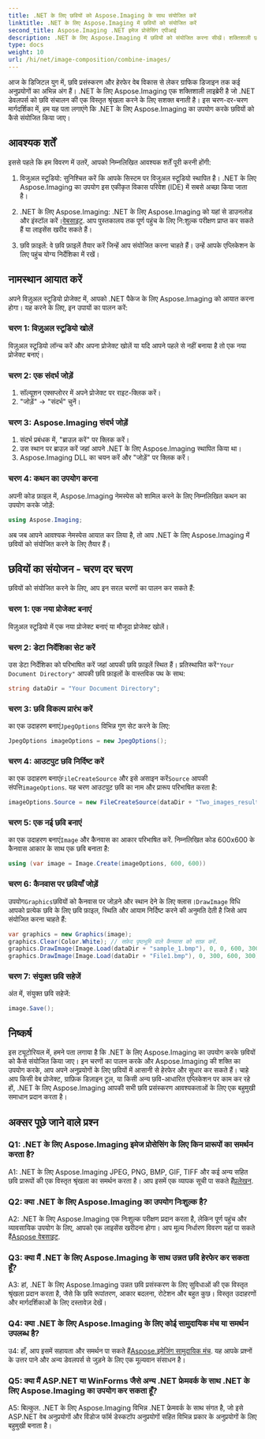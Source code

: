 ```yaml
---
title: .NET के लिए छवियों को Aspose.Imaging के साथ संयोजित करें
linktitle: .NET के लिए Aspose.Imaging में छवियों को संयोजित करें
second_title: Aspose.Imaging .NET इमेज प्रोसेसिंग एपीआई
description: .NET के लिए Aspose.Imaging में छवियों को संयोजित करना सीखें। शक्तिशाली छवि प्रसंस्करण के लिए चरण-दर-चरण मार्गदर्शिका।
type: docs
weight: 10
url: /hi/net/image-composition/combine-images/
---
```

आज के डिजिटल युग में, छवि प्रसंस्करण और हेरफेर वेब विकास से लेकर ग्राफिक डिजाइन तक कई अनुप्रयोगों का अभिन्न अंग हैं। .NET के लिए Aspose.Imaging एक शक्तिशाली लाइब्रेरी है जो .NET डेवलपर्स को छवि संचालन की एक विस्तृत श्रृंखला करने के लिए सशक्त बनाती है। इस चरण-दर-चरण मार्गदर्शिका में, हम यह पता लगाएंगे कि .NET के लिए Aspose.Imaging का उपयोग करके छवियों को कैसे संयोजित किया जाए। 

## आवश्यक शर्तें

इससे पहले कि हम विवरण में उतरें, आपको निम्नलिखित आवश्यक शर्तें पूरी करनी होंगी:

1. विजुअल स्टूडियो: सुनिश्चित करें कि आपके सिस्टम पर विजुअल स्टूडियो स्थापित है। .NET के लिए Aspose.Imaging का उपयोग इस एकीकृत विकास परिवेश (IDE) में सबसे अच्छा किया जाता है।

2.  .NET के लिए Aspose.Imaging: .NET के लिए Aspose.Imaging को यहां से डाउनलोड और इंस्टॉल करें।[वेबसाइट](https://releases.aspose.com/imaging/net/). आप पुस्तकालय तक पूर्ण पहुंच के लिए नि:शुल्क परीक्षण प्राप्त कर सकते हैं या लाइसेंस खरीद सकते हैं।

3. छवि फ़ाइलें: वे छवि फ़ाइलें तैयार करें जिन्हें आप संयोजित करना चाहते हैं। उन्हें आपके एप्लिकेशन के लिए पहुंच योग्य निर्देशिका में रखें।

## नामस्थान आयात करें

अपने विज़ुअल स्टूडियो प्रोजेक्ट में, आपको .NET पैकेज के लिए Aspose.Imaging को आयात करना होगा। यह करने के लिए, इन उपायों का पालन करें:

### चरण 1: विज़ुअल स्टूडियो खोलें

विज़ुअल स्टूडियो लॉन्च करें और अपना प्रोजेक्ट खोलें या यदि आपने पहले से नहीं बनाया है तो एक नया प्रोजेक्ट बनाएं।

### चरण 2: एक संदर्भ जोड़ें

1. सॉल्यूशन एक्सप्लोरर में अपने प्रोजेक्ट पर राइट-क्लिक करें।
2. "जोड़ें" -> "संदर्भ" चुनें।

### चरण 3: Aspose.Imaging संदर्भ जोड़ें

1. संदर्भ प्रबंधक में, "ब्राउज़ करें" पर क्लिक करें।
2. उस स्थान पर ब्राउज़ करें जहां आपने .NET के लिए Aspose.Imaging स्थापित किया था।
3. Aspose.Imaging DLL का चयन करें और "जोड़ें" पर क्लिक करें।

### चरण 4: कथन का उपयोग करना

अपनी कोड फ़ाइल में, Aspose.Imaging नेमस्पेस को शामिल करने के लिए निम्नलिखित कथन का उपयोग करके जोड़ें:

```csharp
using Aspose.Imaging;
```

अब जब आपने आवश्यक नेमस्पेस आयात कर लिया है, तो आप .NET के लिए Aspose.Imaging में छवियों को संयोजित करने के लिए तैयार हैं।

## छवियों का संयोजन - चरण दर चरण

छवियों को संयोजित करने के लिए, आप इन सरल चरणों का पालन कर सकते हैं:

### चरण 1: एक नया प्रोजेक्ट बनाएं

विज़ुअल स्टूडियो में एक नया प्रोजेक्ट बनाएं या मौजूदा प्रोजेक्ट खोलें।

### चरण 2: डेटा निर्देशिका सेट करें

 उस डेटा निर्देशिका को परिभाषित करें जहां आपकी छवि फ़ाइलें स्थित हैं। प्रतिस्थापित करें`"Your Document Directory"` आपकी छवि फ़ाइलों के वास्तविक पथ के साथ:

```csharp
string dataDir = "Your Document Directory";
```

### चरण 3: छवि विकल्प प्रारंभ करें

 का एक उदाहरण बनाएं`JpegOptions` विभिन्न गुण सेट करने के लिए:

```csharp
JpegOptions imageOptions = new JpegOptions();
```

### चरण 4: आउटपुट छवि निर्दिष्ट करें

 का एक उदाहरण बनाएं`FileCreateSource` और इसे असाइन करें`Source` आपकी संपत्ति`imageOptions`. यह चरण आउटपुट छवि का नाम और प्रारूप परिभाषित करता है:

```csharp
imageOptions.Source = new FileCreateSource(dataDir + "Two_images_result_out.bmp", false);
```

### चरण 5: एक नई छवि बनाएं

 का एक उदाहरण बनाएं`Image` और कैनवास का आकार परिभाषित करें. निम्नलिखित कोड 600x600 के कैनवास आकार के साथ एक छवि बनाता है:

```csharp
using (var image = Image.Create(imageOptions, 600, 600))
```

### चरण 6: कैनवास पर छवियाँ जोड़ें

 उपयोग`Graphics`छवियों को कैनवास पर जोड़ने और स्थान देने के लिए क्लास।`DrawImage` विधि आपको प्रत्येक छवि के लिए छवि फ़ाइल, स्थिति और आयाम निर्दिष्ट करने की अनुमति देती है जिसे आप संयोजित करना चाहते हैं:

```csharp
var graphics = new Graphics(image);
graphics.Clear(Color.White); // सफ़ेद पृष्ठभूमि वाले कैनवास को साफ़ करें.
graphics.DrawImage(Image.Load(dataDir + "sample_1.bmp"), 0, 0, 600, 300); // पहली छवि.
graphics.DrawImage(Image.Load(dataDir + "File1.bmp"), 0, 300, 600, 300);    // दूसरी छवि.
```

### चरण 7: संयुक्त छवि सहेजें

अंत में, संयुक्त छवि सहेजें:

```csharp
image.Save();
```

## निष्कर्ष

इस ट्यूटोरियल में, हमने पता लगाया है कि .NET के लिए Aspose.Imaging का उपयोग करके छवियों को कैसे संयोजित किया जाए। इन चरणों का पालन करके और Aspose.Imaging की शक्ति का उपयोग करके, आप अपने अनुप्रयोगों के लिए छवियों में आसानी से हेरफेर और सुधार कर सकते हैं। चाहे आप किसी वेब प्रोजेक्ट, ग्राफ़िक डिज़ाइन टूल, या किसी अन्य छवि-आधारित एप्लिकेशन पर काम कर रहे हों, .NET के लिए Aspose.Imaging आपकी सभी छवि प्रसंस्करण आवश्यकताओं के लिए एक बहुमुखी समाधान प्रदान करता है।

## अक्सर पूछे जाने वाले प्रश्न

### Q1: .NET के लिए Aspose.Imaging इमेज प्रोसेसिंग के लिए किन प्रारूपों का समर्थन करता है?

 A1: .NET के लिए Aspose.Imaging JPEG, PNG, BMP, GIF, TIFF और कई अन्य सहित छवि प्रारूपों की एक विस्तृत श्रृंखला का समर्थन करता है। आप इसमें एक व्यापक सूची पा सकते हैं[प्रलेखन](https://reference.aspose.com/imaging/net/).

### Q2: क्या .NET के लिए Aspose.Imaging का उपयोग निःशुल्क है?

 A2: .NET के लिए Aspose.Imaging एक निःशुल्क परीक्षण प्रदान करता है, लेकिन पूर्ण पहुंच और व्यावसायिक उपयोग के लिए, आपको एक लाइसेंस खरीदना होगा। आप मूल्य निर्धारण विवरण यहां पा सकते हैं[Aspose वेबसाइट](https://purchase.aspose.com/buy).

### Q3: क्या मैं .NET के लिए Aspose.Imaging के साथ उन्नत छवि हेरफेर कर सकता हूँ?

A3: हां, .NET के लिए Aspose.Imaging उन्नत छवि प्रसंस्करण के लिए सुविधाओं की एक विस्तृत श्रृंखला प्रदान करता है, जैसे कि छवि रूपांतरण, आकार बदलना, रोटेशन और बहुत कुछ। विस्तृत उदाहरणों और मार्गदर्शिकाओं के लिए दस्तावेज़ देखें।

### Q4: क्या .NET के लिए Aspose.Imaging के लिए कोई सामुदायिक मंच या समर्थन उपलब्ध है?

 उ4: हाँ, आप इसमें सहायता और समर्थन पा सकते हैं[Aspose.इमेजिंग सामुदायिक मंच](https://forum.aspose.com/). यह आपके प्रश्नों के उत्तर पाने और अन्य डेवलपर्स से जुड़ने के लिए एक मूल्यवान संसाधन है।

### Q5: क्या मैं ASP.NET या WinForms जैसे अन्य .NET फ्रेमवर्क के साथ .NET के लिए Aspose.Imaging का उपयोग कर सकता हूँ?

A5: बिल्कुल. .NET के लिए Aspose.Imaging विभिन्न .NET फ्रेमवर्क के साथ संगत है, जो इसे ASP.NET वेब अनुप्रयोगों और विंडोज फॉर्म डेस्कटॉप अनुप्रयोगों सहित विभिन्न प्रकार के अनुप्रयोगों के लिए बहुमुखी बनाता है।